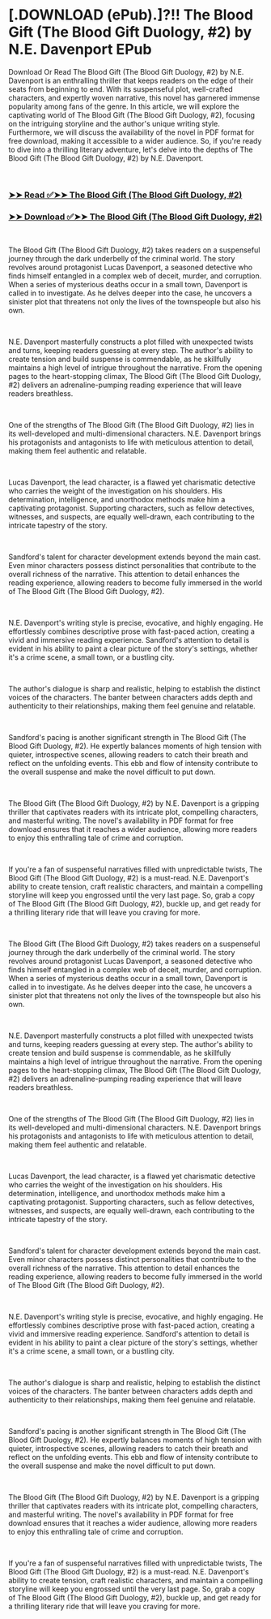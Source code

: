# [.DOWNLOAD (ePub).]?!! The Blood Gift (The Blood Gift Duology, #2) by N.E. Davenport EPub

<p>Download Or Read The Blood Gift (The Blood Gift Duology, #2) by N.E. Davenport is an enthralling thriller that keeps readers on the edge of their seats from beginning to end. With its suspenseful plot, well-crafted characters, and expertly woven narrative, this novel has garnered immense popularity among fans of the genre. In this article, we will explore the captivating world of The Blood Gift (The Blood Gift Duology, #2), focusing on the intriguing storyline and the author's unique writing style. Furthermore, we will discuss the availability of the novel in PDF format for free download, making it accessible to a wider audience. So, if you're ready to dive into a thrilling literary adventure, let's delve into the depths of The Blood Gift (The Blood Gift Duology, #2) by N.E. Davenport.</p>
<p>&nbsp;</p>

### [➤➤ Read ✅➤➤ The Blood Gift (The Blood Gift Duology, #2)](https://pdfworldnow.com/?book=60055187)

### [➤➤ Download ✅➤➤ The Blood Gift (The Blood Gift Duology, #2)](https://pdfworldnow.com/?book=60055187)

<p>&nbsp;</p>
<p>The Blood Gift (The Blood Gift Duology, #2) takes readers on a suspenseful journey through the dark underbelly of the criminal world. The story revolves around protagonist Lucas Davenport, a seasoned detective who finds himself entangled in a complex web of deceit, murder, and corruption. When a series of mysterious deaths occur in a small town, Davenport is called in to investigate. As he delves deeper into the case, he uncovers a sinister plot that threatens not only the lives of the townspeople but also his own.</p>
<p>&nbsp;</p>
<p>N.E. Davenport masterfully constructs a plot filled with unexpected twists and turns, keeping readers guessing at every step. The author's ability to create tension and build suspense is commendable, as he skillfully maintains a high level of intrigue throughout the narrative. From the opening pages to the heart-stopping climax, The Blood Gift (The Blood Gift Duology, #2) delivers an adrenaline-pumping reading experience that will leave readers breathless.</p>
<p>&nbsp;</p>
<p>One of the strengths of The Blood Gift (The Blood Gift Duology, #2) lies in its well-developed and multi-dimensional characters. N.E. Davenport brings his protagonists and antagonists to life with meticulous attention to detail, making them feel authentic and relatable.</p>
<p>&nbsp;</p>
<p>Lucas Davenport, the lead character, is a flawed yet charismatic detective who carries the weight of the investigation on his shoulders. His determination, intelligence, and unorthodox methods make him a captivating protagonist. Supporting characters, such as fellow detectives, witnesses, and suspects, are equally well-drawn, each contributing to the intricate tapestry of the story.</p>
<p>&nbsp;</p>
<p>Sandford's talent for character development extends beyond the main cast. Even minor characters possess distinct personalities that contribute to the overall richness of the narrative. This attention to detail enhances the reading experience, allowing readers to become fully immersed in the world of The Blood Gift (The Blood Gift Duology, #2).</p>
<p>&nbsp;</p>
<p>N.E. Davenport's writing style is precise, evocative, and highly engaging. He effortlessly combines descriptive prose with fast-paced action, creating a vivid and immersive reading experience. Sandford's attention to detail is evident in his ability to paint a clear picture of the story's settings, whether it's a crime scene, a small town, or a bustling city.</p>
<p>&nbsp;</p>
<p>The author's dialogue is sharp and realistic, helping to establish the distinct voices of the characters. The banter between characters adds depth and authenticity to their relationships, making them feel genuine and relatable.</p>
<p>&nbsp;</p>
<p>Sandford's pacing is another significant strength in The Blood Gift (The Blood Gift Duology, #2). He expertly balances moments of high tension with quieter, introspective scenes, allowing readers to catch their breath and reflect on the unfolding events. This ebb and flow of intensity contribute to the overall suspense and make the novel difficult to put down.</p>
<p>&nbsp;</p>
<p>The Blood Gift (The Blood Gift Duology, #2) by N.E. Davenport is a gripping thriller that captivates readers with its intricate plot, compelling characters, and masterful writing. The novel's availability in PDF format for free download ensures that it reaches a wider audience, allowing more readers to enjoy this enthralling tale of crime and corruption.</p>
<p>&nbsp;</p>
<p>If you're a fan of suspenseful narratives filled with unpredictable twists, The Blood Gift (The Blood Gift Duology, #2) is a must-read. N.E. Davenport's ability to create tension, craft realistic characters, and maintain a compelling storyline will keep you engrossed until the very last page. So, grab a copy of The Blood Gift (The Blood Gift Duology, #2), buckle up, and get ready for a thrilling literary ride that will leave you craving for more.</p>
<p>&nbsp;</p>
<p>The Blood Gift (The Blood Gift Duology, #2) takes readers on a suspenseful journey through the dark underbelly of the criminal world. The story revolves around protagonist Lucas Davenport, a seasoned detective who finds himself entangled in a complex web of deceit, murder, and corruption. When a series of mysterious deaths occur in a small town, Davenport is called in to investigate. As he delves deeper into the case, he uncovers a sinister plot that threatens not only the lives of the townspeople but also his own.</p>
<p>&nbsp;</p>
<p>N.E. Davenport masterfully constructs a plot filled with unexpected twists and turns, keeping readers guessing at every step. The author's ability to create tension and build suspense is commendable, as he skillfully maintains a high level of intrigue throughout the narrative. From the opening pages to the heart-stopping climax, The Blood Gift (The Blood Gift Duology, #2) delivers an adrenaline-pumping reading experience that will leave readers breathless.</p>
<p>&nbsp;</p>
<p>One of the strengths of The Blood Gift (The Blood Gift Duology, #2) lies in its well-developed and multi-dimensional characters. N.E. Davenport brings his protagonists and antagonists to life with meticulous attention to detail, making them feel authentic and relatable.</p>
<p>&nbsp;</p>
<p>Lucas Davenport, the lead character, is a flawed yet charismatic detective who carries the weight of the investigation on his shoulders. His determination, intelligence, and unorthodox methods make him a captivating protagonist. Supporting characters, such as fellow detectives, witnesses, and suspects, are equally well-drawn, each contributing to the intricate tapestry of the story.</p>
<p>&nbsp;</p>
<p>Sandford's talent for character development extends beyond the main cast. Even minor characters possess distinct personalities that contribute to the overall richness of the narrative. This attention to detail enhances the reading experience, allowing readers to become fully immersed in the world of The Blood Gift (The Blood Gift Duology, #2).</p>
<p>&nbsp;</p>
<p>N.E. Davenport's writing style is precise, evocative, and highly engaging. He effortlessly combines descriptive prose with fast-paced action, creating a vivid and immersive reading experience. Sandford's attention to detail is evident in his ability to paint a clear picture of the story's settings, whether it's a crime scene, a small town, or a bustling city.</p>
<p>&nbsp;</p>
<p>The author's dialogue is sharp and realistic, helping to establish the distinct voices of the characters. The banter between characters adds depth and authenticity to their relationships, making them feel genuine and relatable.</p>
<p>&nbsp;</p>
<p>Sandford's pacing is another significant strength in The Blood Gift (The Blood Gift Duology, #2). He expertly balances moments of high tension with quieter, introspective scenes, allowing readers to catch their breath and reflect on the unfolding events. This ebb and flow of intensity contribute to the overall suspense and make the novel difficult to put down.</p>
<p>&nbsp;</p>
<p>The Blood Gift (The Blood Gift Duology, #2) by N.E. Davenport is a gripping thriller that captivates readers with its intricate plot, compelling characters, and masterful writing. The novel's availability in PDF format for free download ensures that it reaches a wider audience, allowing more readers to enjoy this enthralling tale of crime and corruption.</p>
<p>&nbsp;</p>
<p>If you're a fan of suspenseful narratives filled with unpredictable twists, The Blood Gift (The Blood Gift Duology, #2) is a must-read. N.E. Davenport's ability to create tension, craft realistic characters, and maintain a compelling storyline will keep you engrossed until the very last page. So, grab a copy of The Blood Gift (The Blood Gift Duology, #2), buckle up, and get ready for a thrilling literary ride that will leave you craving for more.</p>
<p>&nbsp;</p>
